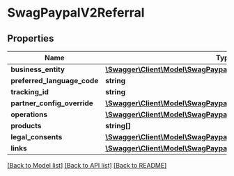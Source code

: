 # SwagPaypalV2Referral

## Properties
Name | Type | Description | Notes
------------ | ------------- | ------------- | -------------
**business_entity** | [**\Swagger\Client\Model\SwagPaypalV2ReferralBusinessEntity**](SwagPaypalV2ReferralBusinessEntity.md) |  | [optional] 
**preferred_language_code** | **string** |  | [optional] 
**tracking_id** | **string** |  | [optional] 
**partner_config_override** | [**\Swagger\Client\Model\SwagPaypalV2ReferralPartnerConfigOverride**](SwagPaypalV2ReferralPartnerConfigOverride.md) |  | [optional] 
**operations** | [**\Swagger\Client\Model\SwagPaypalV2ReferralOperation[]**](SwagPaypalV2ReferralOperation.md) |  | [optional] 
**products** | **string[]** |  | [optional] 
**legal_consents** | [**\Swagger\Client\Model\SwagPaypalV2ReferralLegalConsent[]**](SwagPaypalV2ReferralLegalConsent.md) |  | [optional] 
**links** | [**\Swagger\Client\Model\SwagPaypalV2CommonLink[]**](SwagPaypalV2CommonLink.md) |  | [optional] 

[[Back to Model list]](../../README.md#documentation-for-models) [[Back to API list]](../../README.md#documentation-for-api-endpoints) [[Back to README]](../../README.md)

